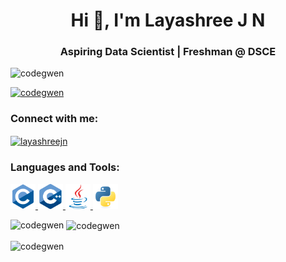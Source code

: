 <h1 align="center">Hi 👋, I'm Layashree J N</h1>
<h3 align="center">Aspiring Data Scientist | Freshman @ DSCE</h3>

<p align="left"> <img src="https://komarev.com/ghpvc/?username=codegwen&label=Profile%20views&color=0e75b6&style=flat" alt="codegwen" /> </p>

<p align="left"> <a href="https://github.com/ryo-ma/github-profile-trophy"><img src="https://github-profile-trophy.vercel.app/?username=codegwen" alt="codegwen" /></a> </p>

<h3 align="left">Connect with me:</h3>
<p align="left">
<a href="https://linkedin.com/in/layashreejn" target="blank"><img align="center" src="https://raw.githubusercontent.com/rahuldkjain/github-profile-readme-generator/master/src/images/icons/Social/linked-in-alt.svg" alt="layashreejn" height="30" width="40" /></a>
</p>

<h3 align="left">Languages and Tools:</h3>
<p align="left"> <a href="https://www.cprogramming.com/" target="_blank" rel="noreferrer"> <img src="https://raw.githubusercontent.com/devicons/devicon/master/icons/c/c-original.svg" alt="c" width="40" height="40"/> </a> <a href="https://www.w3schools.com/cpp/" target="_blank" rel="noreferrer"> <img src="https://raw.githubusercontent.com/devicons/devicon/master/icons/cplusplus/cplusplus-original.svg" alt="cplusplus" width="40" height="40"/> </a> <a href="https://www.java.com" target="_blank" rel="noreferrer"> <img src="https://raw.githubusercontent.com/devicons/devicon/master/icons/java/java-original.svg" alt="java" width="40" height="40"/> </a> <a href="https://www.python.org" target="_blank" rel="noreferrer"> <img src="https://raw.githubusercontent.com/devicons/devicon/master/icons/python/python-original.svg" alt="python" width="40" height="40"/> </a> </p>

<p><img align="left" src="https://github-readme-stats.vercel.app/api/top-langs?username=codegwen&show_icons=true&locale=en&layout=compact" alt="codegwen" /></p>

<p>&nbsp;<img align="center" src="https://github-readme-stats.vercel.app/api?username=codegwen&show_icons=true&locale=en" alt="codegwen" /></p>

<p><img align="center" src="https://github-readme-streak-stats.herokuapp.com/?user=codegwen&" alt="codegwen" /></p>

